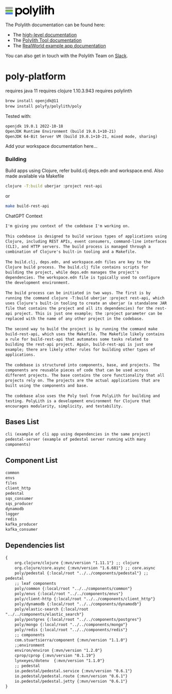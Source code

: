 <img src="logo.png" width="30%" alt="Polylith" id="logo">

The Polylith documentation can be found here:

- The [high-level documentation](https://polylith.gitbook.io/polylith)
- The [Polylith Tool documentation](https://polylith.gitbook.io/polylith/poly)
- The [RealWorld example app documentation](https://github.com/furkan3ayraktar/clojure-polylith-realworld-example-app)

You can also get in touch with the Polylith Team on [Slack](https://clojurians.slack.com/archives/C013B7MQHJQ).

<h1>poly-platform</h1>

requires java 11
requires clojure 1.10.3.943
requires polylinth

```bash
brew install openjdk@11
brew install polyfy/polylith/poly
```

Tested with:

```
openjdk 19.0.1 2022-10-18
OpenJDK Runtime Environment (build 19.0.1+10-21)
OpenJDK 64-Bit Server VM (build 19.0.1+10-21, mixed mode, sharing)
```

<p>Add your workspace documentation here...</p>

### Building

<p>Build apps using Clojure, refer build.clj deps.edn and workspace.end. Also made available via Makefile</p>

```bash
clojure -T:build uberjar :project rest-api
```

or

```bash
make build-rest-api
```

<p> ChatGPT Context </p>

```text
I'm giving you context of the codebase I'm working on.

This codebase is designed to build various types of applications using Clojure, including REST APIs, event consumers, command-line interfaces (CLI), and HTTP servers. The build process is managed through a combination of Clojure's built-in tooling and a Makefile.

The build.clj, deps.edn, and workspace.edn files are key to the Clojure build process. The build.clj file contains scripts for building the project, while deps.edn manages the project's dependencies. The workspace.edn file is typically used to configure the development environment.

The build process can be initiated in two ways. The first is by running the command clojure -T:build uberjar :project rest-api, which uses Clojure's built-in tooling to create an uberjar (a standalone JAR file that contains the project and all its dependencies) for the rest-api project. This is just one example; the :project parameter can be replaced with the name of any other project in the codebase.

The second way to build the project is by running the command make build-rest-api, which uses the Makefile. The Makefile likely contains a rule for build-rest-api that automates some tasks related to building the rest-api project. Again, build-rest-api is just one example; there are likely other rules for building other types of applications.

The codebase is structured into components, base, and projects. The components are reusable pieces of code that can be used across different projects. The base contains the core functionality that all projects rely on. The projects are the actual applications that are built using the components and base.

The codebase also uses the Poly tool from PolyLith for building and testing. PolyLith is a development environment for Clojure that encourages modularity, simplicity, and testability.

```

## Bases List

```text
cli (example of cli app using dependencies in the same project)
pedestal-server (example of pedestal server running with many components)
```

## Component List

```text
common
envs
files
client_http
pedestal
sqs_consumer
sqs_producer
dynamodb
logger
redis
kafka_producer
kafka_consumer
```

## Dependencies list

```edn
{
    org.clojure/clojure {:mvn/version "1.11.1"} ;; clojure
    org.clojure/core.async {:mvn/version "1.6.681"} ;; core.async
    poly/pedestal {:local/root "../../components/pedestal"} ;; pedestal
    ;; leaf components
    poly/common {:local/root "../../components/common"}
    poly/envs {:local/root "../../components/envs"}
    poly/client-http {:local/root "../../components/client_http"}
    poly/dynamodb {:local/root "../../components/dynamodb"}
    poly/elastic-search {:local/root "../../components/elastic_search"}
    poly/postgres {:local/root "../../components/postgres"}
    poly/mongo {:local/root "../../components/mongo"}
    poly/redis {:local/root "../../components/redis"}
    ;; components
    com.stuartsierra/component {:mvn/version "1.1.0"}
    ;;environment
    environ/environ {:mvn/version "1.2.0"}
    cprop/cprop {:mvn/version "0.1.19"}
    lynxeyes/dotenv  {:mvn/version "1.1.0"}
    ;; pedestal
    io.pedestal/pedestal.service {:mvn/version "0.6.1"}
    io.pedestal/pedestal.route {:mvn/version "0.6.1"}
    io.pedestal/pedestal.jetty {:mvn/version "0.6.1"}
}
```
